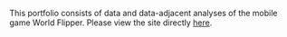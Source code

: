 This portfolio consists of data and data-adjacent analyses of the mobile game World Flipper. Please view the site directly [here](http://qo0b.github.io).